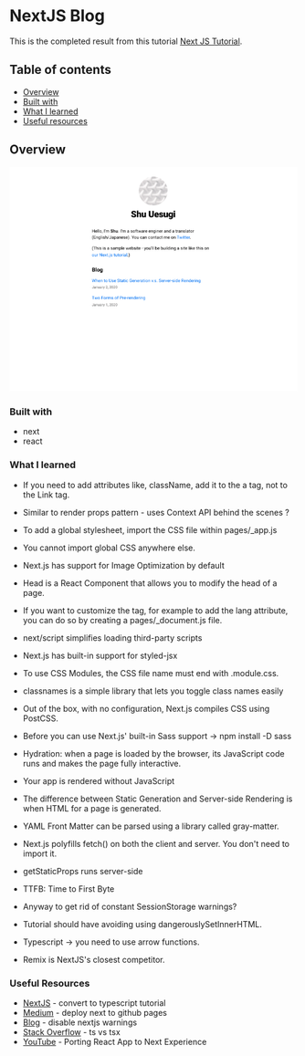 # NextJS Blog

This is the completed result from this tutorial  [Next JS Tutorial](https://nextjs.org/learn/basics/create-nextjs-app).

## Table of contents

- [Overview](#overview)
- [Built with](#built-with)
- [What I learned](#what-i-learned)
- [Useful resources](#useful-resources)

## Overview

![](nextjs-blog-desktop.png)

### Built with

- next
- react

### What I learned

- If you need to add attributes like, className, add it to the a tag, not to the Link tag.
- Similar to render props pattern - uses Context API behind the scenes ?

- To add a global stylesheet, import the CSS file within pages/_app.js
- You cannot import global CSS anywhere else.

- Next.js has support for Image Optimization by default
- Head is a React Component that allows you to modify the head of a page.
- If you want to customize the <html> tag, for example to add the lang attribute, you can do so by creating a pages/_document.js file.
- next/script simplifies loading third-party scripts
- Next.js has built-in support for styled-jsx
- To use CSS Modules, the CSS file name must end with .module.css.
- classnames is a simple library that lets you toggle class names easily
- Out of the box, with no configuration, Next.js compiles CSS using PostCSS.
- Before you can use Next.js' built-in Sass support -> npm install -D sass
- Hydration: when a page is loaded by the browser, its JavaScript code runs and makes the page fully interactive.
- Your app is rendered without JavaScript
- The difference between Static Generation and Server-side Rendering is when HTML for a page is generated.
- YAML Front Matter can be parsed using a library called gray-matter.
- Next.js polyfills fetch() on both the client and server. You don't need to import it.
- getStaticProps runs server-side
- TTFB: Time to First Byte

- Anyway to get rid of constant SessionStorage warnings?

- Tutorial should have avoiding using dangerouslySetInnerHTML.
- Typescript -> you need to use arrow functions. 

- Remix is NextJS's closest competitor.  

### Useful Resources

- [NextJS](https://nextjs.org/learn/excel/typescript) - convert to typescript tutorial
- [Medium](https://medium.com/@anotherplanet/git-tips-next-js-github-pages-2dbc9a819cb8) - deploy next to github pages
- [Blog](https://luxiyalu.com/how-to-disable-nextjs-warning/) - disable nextjs warnings
- [Stack Overflow](https://stackoverflow.com/questions/56871384/what-is-the-difference-between-ts-and-tsx-extensions-both-are-used-as-extensi) - ts vs tsx
- [YouTube](https://www.youtube.com/watch?v=qLdjuSIBx8Y) - Porting React App to Next Experience
